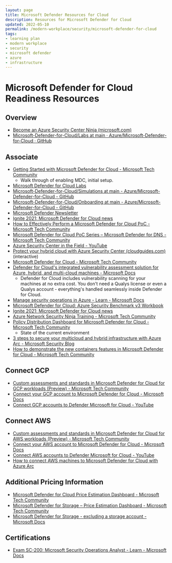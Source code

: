 ```yaml
---
layout: page
title: Microsoft Defender Resources for Cloud
description: Resources for Microsoft Defender for Cloud
updated: 2022-05-10
permalink: /modern-workplace/security/microsoft-defender-for-cloud
tags:
- learning plan
- modern workplace
- security
- microsoft defender
- azure
- infrastructure
---
```


# Microsoft Defender for Cloud Readiness Resources

## Overview

* [Become an Azure Security Center Ninja (microsoft.com)](https://techcommunity.microsoft.com/t5/microsoft-defender-for-cloud/become-a-microsoft-defender-for-cloud-ninja/ba-p/1608761)
* [Microsoft-Defender-for-Cloud/Labs at main · Azure/Microsoft-Defender-for-Cloud · GitHub](https://github.com/Azure/Microsoft-Defender-for-Cloud/tree/main/Labs)

## Associate

* [Getting Started with Microsoft Defender for Cloud - Microsoft Tech Community](https://techcommunity.microsoft.com/t5/fasttrack-for-azure/getting-started-with-microsoft-defender-for-cloud/ba-p/3255653)
   * Walk through of enabling MDC, initial setup.
* [Microsoft Defender for Cloud Labs](https://aka.ms/MDFCLabs)
* [Microsoft-Defender-for-Cloud/Simulations at main - Azure/Microsoft-Defender-for-Cloud - GitHub](https://github.com/Azure/Microsoft-Defender-for-Cloud/tree/main/Simulations)
* [Microsoft-Defender-for-Cloud/Onboarding at main - Azure/Microsoft-Defender-for-Cloud - GitHub](https://github.com/Azure/Microsoft-Defender-for-Cloud/tree/main/Onboarding)
* [Microsoft Defender Newsletter](https://aka.ms/ASCNewsSubscribe)
* [Ignite 2021: Microsoft Defender for Cloud news](https://techcommunity.microsoft.com/t5/microsoft-defender-for-cloud/ignite-2021-microsoft-defender-for-cloud-news/ba-p/2882807)
* [How to Effectively Perform a Microsoft Defender for Cloud PoC - Microsoft Tech Community](https://techcommunity.microsoft.com/t5/microsoft-defender-for-cloud/how-to-effectively-perform-an-microsoft-defender-for-cloud-poc/ba-p/516874)
* [Microsoft Defender for Cloud PoC Series – Microsoft Defender for DNS - Microsoft Tech Community](https://techcommunity.microsoft.com/t5/microsoft-defender-for-cloud/microsoft-defender-for-cloud-poc-series-microsoft-defender-for/ba-p/2595277)
* [Azure Security Center in the Field - YouTube](https://www.youtube.com/playlist?list=PL3ZTgFEc7LysTt_FBVZ1Bw8CyyyPraHGr)
* [Protect your hybrid cloud with Azure Security Center (cloudguides.com)](https://mslearn.cloudguides.com/en-us/guides/Protect%20your%20hybrid%20cloud%20with%20Azure%20Security%20Center) (interactive)
* [Microsoft Defender for Cloud - Microsoft Tech Community](https://techcommunity.microsoft.com/t5/microsoft-defender-for-cloud/bd-p/MicrosoftDefenderCloud)
* [Defender for Cloud's integrated vulnerability assessment solution for Azure, hybrid, and multi-cloud machines - Microsoft Docs](https://docs.microsoft.com/en-us/azure/defender-for-cloud/deploy-vulnerability-assessment-vm)
   * Defender for Cloud includes vulnerability scanning for your machines at no extra cost. You don't need a Qualys license or even a Qualys account - everything's handled seamlessly inside Defender for Cloud.
* [Manage security operations in Azure - Learn - Microsoft Docs](https://docs.microsoft.com/en-us/learn/paths/manage-security-operations/)
* [Microsoft Defender for Cloud: Azure Security Benchmark v3 Workbook](https://github.com/Azure/Microsoft-Defender-for-Cloud/tree/main/Workbooks/Azure%20Security%20Benchmark%20v3)
* [Ignite 2021: Microsoft Defender for Cloud news](https://techcommunity.microsoft.com/t5/microsoft-defender-for-cloud/ignite-2021-microsoft-defender-for-cloud-news/ba-p/2882807)
* [Azure Network Security Ninja Training - Microsoft Tech Community](https://techcommunity.microsoft.com/t5/azure-network-security-blog/azure-network-security-ninja-training/ba-p/2356101)
* [Policy Distribution Dashboard for Microsoft Defender for Cloud - Microsoft Tech Community](https://techcommunity.microsoft.com/t5/microsoft-defender-for-cloud/policy-distribution-dashboard-for-microsoft-defender-for-cloud/ba-p/3264712)
   * State of the current environment
* [3 steps to secure your multicloud and hybrid infrastructure with Azure Arc - Microsoft Security Blog](https://www.microsoft.com/security/blog/2022/03/29/3-steps-to-secure-your-multicloud-and-hybrid-infrastructure-with-azure-arc/)
* [How to demonstrate the new containers features in Microsoft Defender for Cloud - Microsoft Tech Community](https://techcommunity.microsoft.com/t5/microsoft-defender-for-cloud/how-to-demonstrate-the-new-containers-features-in-microsoft/ba-p/3281172)

## Connect GCP

* [Custom assessments and standards in Microsoft Defender for Cloud for GCP workloads (Preview) - Microsoft Tech Community](https://techcommunity.microsoft.com/t5/microsoft-defender-for-cloud/custom-assessments-and-standards-in-microsoft-defender-for-cloud/ba-p/3251252)
* [Connect your GCP account to Microsoft Defender for Cloud - Microsoft Docs](https://docs.microsoft.com/en-us/azure/defender-for-cloud/quickstart-onboard-gcp)
* [Connect GCP accounts to Defender Microsoft for Cloud - YouTube](https://www.youtube.com/watch?v=6BpXG3EHoMo)

## Connect AWS

* [Custom assessments and standards in Microsoft Defender for Cloud for AWS workloads (Preview) - Microsoft Tech Community](https://techcommunity.microsoft.com/t5/microsoft-defender-for-cloud/custom-assessments-and-standards-in-microsoft-defender-for-cloud/ba-p/3066575)
* [Connect your AWS account to Microsoft Defender for Cloud - Microsoft Docs](https://docs.microsoft.com/en-us/azure/defender-for-cloud/quickstart-onboard-aws?pivots=env-settings)
* [Connect AWS accounts to Defender Microsoft for Cloud - YouTube](https://www.youtube.com/watch?v=UwYWAClAtgc)
* [How to connect AWS machines to Microsoft Defender for Cloud with Azure Arc](https://techcommunity.microsoft.com/t5/itops-talk-blog/step-by-step-how-to-connect-aws-machines-to-microsoft-defender/ba-p/3251096)

## Additional Pricing Information

* [Microsoft Defender for Cloud Price Estimation Dashboard - Microsoft Tech Community](https://techcommunity.microsoft.com/t5/microsoft-defender-for-cloud/microsoft-defender-for-cloud-price-estimation-dashboard/ba-p/3247622)
* [Microsoft Defender for Storage – Price Estimation Dashboard - Microsoft Tech Community](https://techcommunity.microsoft.com/t5/microsoft-defender-for-cloud/microsoft-defender-for-storage-price-estimation-dashboard/ba-p/2429724)
* [Microsoft Defender for Storage - excluding a storage account - Microsoft Docs](https://docs.microsoft.com/en-us/azure/defender-for-cloud/defender-for-storage-exclude?tabs=enable-storage-protection-ps)

## Certifications

* [Exam SC-200: Microsoft Security Operations Analyst - Learn - Microsoft Docs](https://docs.microsoft.com/en-us/learn/certifications/exams/sc-200?tab=tab-learning-paths)